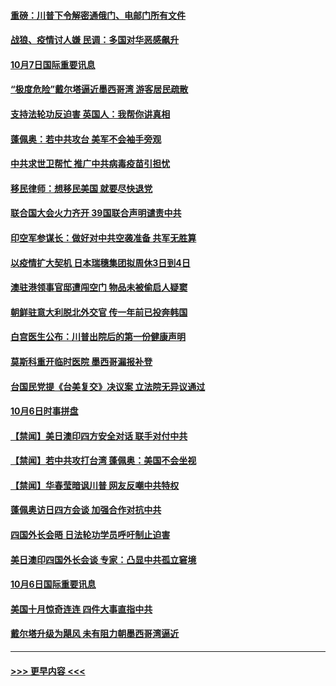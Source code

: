 #### [重磅：川普下令解密通俄门、电邮门所有文件](../pages/prog202/a102957890.md?t=10072202) 
#### [战狼、疫情讨人嫌 民调：多国对华恶感飙升](../pages/prog202/a102957846.md?t=10072202) 
#### [10月7日国际重要讯息](../pages/prog202/a102957855.md?t=10072202) 
#### [“极度危险”戴尔塔逼近墨西哥湾 游客居民疏散](../pages/prog202/a102957836.md?t=10072202) 
#### [支持法轮功反迫害 英国人：我帮你讲真相](../pages/prog202/a102957812.md?t=10072202) 
#### [蓬佩奥：若中共攻台 美军不会袖手旁观](../pages/prog202/a102957815.md?t=10072202) 
#### [中共求世卫帮忙 推广中共病毒疫苗引担忧](../pages/prog202/a102957784.md?t=10072202) 
#### [移民律师：想移民美国 就要尽快退党](../pages/prog202/a102957763.md?t=10072202) 
#### [联合国大会火力齐开 39国联合声明谴责中共](../pages/prog202/a102957753.md?t=10072202) 
#### [印空军参谋长：做好对中共空袭准备 共军无胜算](../pages/prog202/a102957723.md?t=10072202) 
#### [以疫情扩大契机 日本瑞穗集团拟周休3日到4日](../pages/prog202/a102957761.md?t=10072202) 
#### [澳驻港领事官邸遭闯空门 物品未被偷启人疑窦](../pages/prog202/a102957720.md?t=10072202) 
#### [朝鲜驻意大利脱北外交官 传一年前已投奔韩国](../pages/prog202/a102957691.md?t=10072202) 
#### [白宫医生公布：川普出院后的第一份健康声明](../pages/prog202/a102957673.md?t=10072202) 
#### [莫斯科重开临时医院 墨西哥漏报补登](../pages/prog202/a102957363.md?t=10072202) 
#### [台国民党提《台美复交》决议案 立法院无异议通过](../pages/prog202/a102957489.md?t=10072202) 
#### [10月6日时事拼盘](../pages/prog202/a102957542.md?t=10072202) 
#### [【禁闻】美日澳印四方安全对话 联手对付中共](../pages/prog202/a102957549.md?t=10072202) 
#### [【禁闻】若中共攻打台湾 蓬佩奥：美国不会坐视](../pages/prog202/a102957538.md?t=10072202) 
#### [【禁闻】华春莹暗讽川普 网友反嘲中共特权](../pages/prog202/a102957515.md?t=10072202) 
#### [蓬佩奥访日四方会谈 加强合作对抗中共](../pages/prog202/a102957388.md?t=10072202) 
#### [四国外长会晤 日法轮功学员呼吁制止迫害](../pages/prog202/a102957326.md?t=10072202) 
#### [美日澳印四国外长会谈 专家：凸显中共孤立窘境](../pages/prog202/a102957247.md?t=10072202) 
#### [10月6日国际重要讯息](../pages/prog202/a102957183.md?t=10072202) 
#### [美国十月惊奇连连 四件大事直指中共](../pages/prog202/a102957148.md?t=10072202) 
#### [戴尔塔升级为飓风 未有阻力朝墨西哥湾逼近](../pages/prog202/a102957157.md?t=10072202) 

----
#### [ >>> 更早内容 <<< ](../indexes/prog202-earlier.md)
